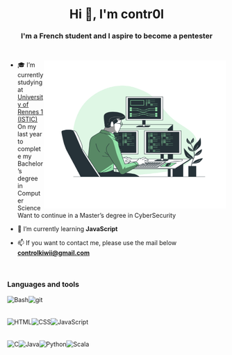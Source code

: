 <h1 align="center">Hi 👋, I'm contr0l</h1>
<h3 align="center">I'm a French student and I aspire to become a pentester</h3>
<br />

<img align="right" height="340px" width="420px" src="assets/Programming-bro.svg"> </img>
<p align="left">

- 🎓 I’m currently studying at [University of Rennes 1 (ISTIC)](https://istic.univ-rennes1.fr/) <br />
  On my last year to complete my Bachelor’s degree in Computer Science <br />
  Want to continue in a Master’s degree in CyberSecurity

- 🌱 I’m currently learning **JavaScript**

- 📫 If you want to contact me, please use the mail below <br>
      **controlkiwii@gmail.com**
</p>

<br />

###  Languages and tools

<p>
<a target="_blank"> <img align="left" alt="Bash" height ="42px"  src="https://raw.githubusercontent.com/rahul-jha98/github_readme_icons/main/language_and_tools/square/bash/bash-colored.svg"></a>
<a href="https://git-scm.com/" target="_blank"><img src="https://raw.githubusercontent.com/rahul-jha98/github_readme_icons/main/language_and_tools/square/git-scm/git-scm.svg" align="left" alt="git" height='42px'/> </a>
  <br />
  <br />
  <br />
<a href="https://developer.mozilla.org/fr/docs/Web/HTML" target="_blank"> <img align="left" alt="HTML" height ="42px"  src="https://raw.githubusercontent.com/rahul-jha98/github_readme_icons/main/language_and_tools/square/html/html.svg"></a>
<a href="https://developer.mozilla.org/fr/docs/Web/CSS" target="_blank"> <img align="left" alt="CSS" height ="42px"  src="https://raw.githubusercontent.com/rahul-jha98/github_readme_icons/main/language_and_tools/square/css/css.svg"></a>
<a href="https://developer.mozilla.org/en-US/docs/Web/JavaScript" target="_blank"> <img align="left" alt="JavaScript" height ="42px"  src="https://raw.githubusercontent.com/rahul-jha98/github_readme_icons/main/language_and_tools/square/javascript/javascript.svg"> </a>
  <br />
  <br />
  <br />
<a target="_blank"> <img align="left" alt="C" height ="42px"  src="https://raw.githubusercontent.com/rahul-jha98/github_readme_icons/main/language_and_tools/square/c/c.svg"></a>
<a href="https://www.java.com" target="_blank"><img align="left" alt="Java" height ="42px" src="https://raw.githubusercontent.com/rahul-jha98/github_readme_icons/main/language_and_tools/square/java/java.svg"></a>
<a href="https://www.python.org" target="_blank"><img align="left" alt="Python" height ="42px" src="https://raw.githubusercontent.com/rahul-jha98/github_readme_icons/main/language_and_tools/square/python/python.svg"></a>
<a href="https://www.scala-lang.org/" target="_blank"> <img align="left" alt="Scala" height ="42px"  src="assets/scala2.svg"> </a>

</p>


